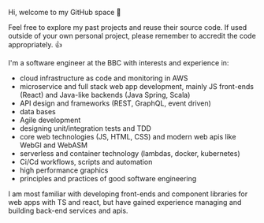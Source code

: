 Hi, welcome to my GitHub space 👋

Feel free to explore my past projects and reuse their source code. If used outside of your own personal project, please remember to accredit the code appropriately. 👍

I'm a software engineer at the BBC with interests and experience in:
- cloud infrastructure as code and monitoring in AWS
- microservice and full stack web app development, mainly JS front-ends (React) and Java-like backends (Java Spring, Scala)
- API design and frameworks (REST, GraphQL, event driven)
- data bases
- Agile development
- designing unit/integration tests and TDD
- core web technologies (JS, HTML, CSS) and modern web apis like WebGl and WebASM
- serverless and container technology (lambdas, docker, kubernetes)
- Ci/Cd workflows, scripts and automation
- high performance graphics
- principles and practices of good software engineering

I am most familiar with developing front-ends and component libraries for web apps with TS and react, but have gained experience managing and building back-end services and apis.

<!---
TMoCo/TMoCo is a ✨ special ✨ repository because its `README.md` (this file) appears on your GitHub profile.
You can click the Preview link to take a look at your changes.
--->
